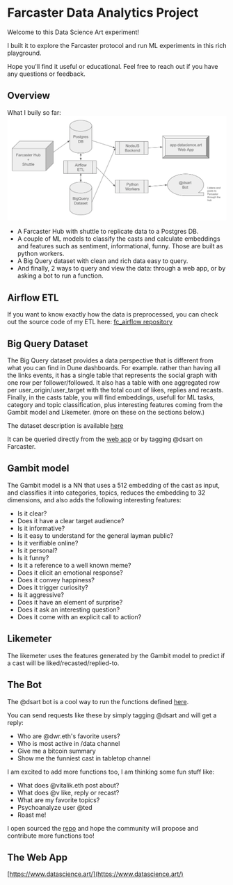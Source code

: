 # Farcaster Data Analytics Project

Welcome to this Data Science Art experiment!

I built it to explore the Farcaster protocol and run ML experiments in this rich playground.

Hope you'll find it useful or educational. Feel free to reach out if you have any questions or feedback.

## Overview

What I buily so far:
![Farcaster Data Analytics Schema](schema.png)
* A Farcaster Hub with shuttle to replicate data to a Postgres DB.
* A couple of ML models to classify the casts and calculate embeddings and features such as sentiment, informational, funny. Those are built as python workers.
* A Big Query dataset with clean and rich data easy to query. 
* And finally, 2 ways to query and view the data: through a web app, or by asking a bot to run a function.


## Airflow ETL
If you want to know exactly how the data is preprocessed, you can check out the source code of my ETL here:
[fc_airflow repository](https://github.com/randombishop/fc_airflow)


## Big Query Dataset
The Big Query dataset provides a data perspective that is different from what you can find in Dune dashboards. 
For example. rather than having all the links events, it has a single table that represents the social graph with one row per follower/followed.
It also has a table with one aggregated row per user_origin/user_target with the total count of likes, replies and recasts.
Finally, in the casts table, you will find embeddings, usefull for ML tasks, category and topic classification, plus interesting features coming from the Gambit model and Likemeter. (more on these on the sections below.)

The dataset description is available [here](dataset.md)

It can be queried directly from the [web app](https://app.datascience.art/#/bot) or by tagging @dsart on Farcaster.

## Gambit model
The Gambit model is a NN that uses a 512 embedding of the cast as input, and classifies it into categories, topics, reduces the embedding to 32 dimensions, and also adds the following interesting features:
* Is it clear?
* Does it have a clear target audience?
* Is it informative?
* Is it easy to understand for the general layman public?
* Is it verifiable online?
* Is it personal?
* Is it funny?
* Is it a reference to a well known meme?
* Does it elicit an emotional response?
* Does it convey happiness?
* Does it trigger curiosity?
* Is it aggressive?
* Does it have an element of surprise?
* Does it ask an interesting question?
* Does it come with an explicit call to action?


## Likemeter
The likemeter uses the features generated by the Gambit model to predict if a cast will be liked/recasted/replied-to.


## The Bot
The @dsart bot is a cool way to run the functions defined [here](https://github.com/randombishop/fc_bots/blob/main/bots/functions.md).

You can send requests like these by simply tagging @dsart and will get a reply:
* Who are @dwr.eth's favorite users?
* Who is most active in /data channel
* Give me a bitcoin summary
* Show me the funniest cast in tabletop channel

I am excited to add more functions too, I am thinking some fun stuff like:
* What does @vitalik.eth post about?
* What does @v like, reply or recast? 
* What are my favorite topics? 
* Psychoanalyze user @ted
* Roast me!

I open sourced the [repo](https://github.com/randombishop/fc_bots) and hope the community will propose and contribute more functions too!


## The Web App
[https://www.datascience.art/](https://www.datascience.art/)
